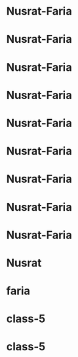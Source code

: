 # Nusrat-Faria
# Nusrat-Faria
# Nusrat-Faria
# Nusrat-Faria
# Nusrat-Faria
# Nusrat-Faria
# Nusrat-Faria
# Nusrat-Faria
# Nusrat-Faria
# Nusrat
# faria
# class-5
# class-5
